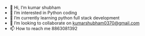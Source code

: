 - 👋 Hi, I’m kumar shubham
- 👀 I’m interested in Python coding  
- 🌱 I’m currently learning python full stack development
- 💞️ I’m looking to collaborate on kumarshubham0370@gmail.com
- 📫 How to reach me 8863081392

<!---
shubhamsingh3007/shubhamsingh3007 is a ✨ special ✨ repository because its `README.md` (this file) appears on your GitHub profile.
You can click the Preview link to take a look at your changes.
--->
